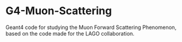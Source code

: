 # G4-Muon-Scattering
Geant4 code for studying the Muon Forward Scattering Phenomenon, based on the code made for the LAGO collaboration.
